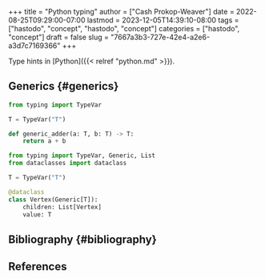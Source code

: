 +++
title = "Python typing"
author = ["Cash Prokop-Weaver"]
date = 2022-08-25T09:29:00-07:00
lastmod = 2023-12-05T14:39:10-08:00
tags = ["hastodo", "concept", "hastodo", "concept"]
categories = ["hastodo", "concept"]
draft = false
slug = "7667a3b3-727e-42e4-a2e6-a3d7c7169366"
+++

Type hints in [Python]({{< relref "python.md" >}}).


## Generics {#generics}

```python
from typing import TypeVar

T = TypeVar("T")

def generic_adder(a: T, b: T) -> T:
    return a + b
```

```python
from typing import TypeVar, Generic, List
from dataclasses import dataclass

T = TypeVar("T")

@dataclass
class Vertex(Generic[T]):
    children: List[Vertex]
    value: T
```


## Bibliography {#bibliography}

## References

<style>.csl-entry{text-indent: -1.5em; margin-left: 1.5em;}</style><div class="csl-bib-body">
</div>
